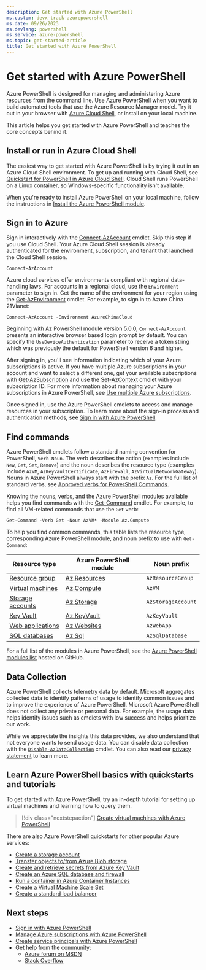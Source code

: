 ```yaml
---
description: Get started with Azure PowerShell
ms.custom: devx-track-azurepowershell
ms.date: 09/26/2023
ms.devlang: powershell
ms.service: azure-powershell
ms.topic: get-started-article
title: Get started with Azure PowerShell
---
```


# Get started with Azure PowerShell

Azure PowerShell is designed for managing and administering Azure resources from the command line.
Use Azure PowerShell when you want to build automated tools that use the Azure Resource Manager
model. Try it out in your browser with [Azure Cloud Shell](/azure/cloud-shell/overview), or install
on your local machine.

This article helps you get started with Azure PowerShell and teaches the core concepts behind it.

## Install or run in Azure Cloud Shell

The easiest way to get started with Azure PowerShell is by trying it out in an Azure Cloud Shell
environment. To get up and running with Cloud Shell, see
[Quickstart for PowerShell in Azure Cloud Shell](/azure/cloud-shell/quickstart-powershell). Cloud
Shell runs PowerShell on a Linux container, so Windows-specific functionality isn't available.

When you're ready to install Azure PowerShell on your local machine, follow the instructions in
[Install the Azure PowerShell module](install-azure-powershell.md).

## Sign in to Azure

Sign in interactively with the
[Connect-AzAccount](/powershell/module/az.accounts/connect-azaccount) cmdlet. Skip this step if you
use Cloud Shell. Your Azure Cloud Shell session is already authenticated for the environment,
subscription, and tenant that launched the Cloud Shell session.

```azurepowershell
Connect-AzAccount
```

Azure cloud services offer environments compliant with regional data-handling laws. For accounts in
a regional cloud, use the `Environment` parameter to sign in. Get the name of the environment for
your region using the [Get-AzEnvironment](/powershell/module/Az.Accounts/Get-AzEnvironment) cmdlet.
For example, to sign in to Azure China 21Vianet:

```azurepowershell-interactive
Connect-AzAccount -Environment AzureChinaCloud
```

Beginning with Az PowerShell module version 5.0.0, `Connect-AzAccount` presents an interactive
browser based login prompt by default. You can specify the `UseDeviceAuthentication` parameter to
receive a token string which was previously the default for PowerShell version 6 and higher.

After signing in, you'll see information indicating which of your Azure subscriptions is active. If
you have multiple Azure subscriptions in your account and want to select a different one, get your
available subscriptions with
[Get-AzSubscription](/powershell/module/az.accounts/get-azsubscription) and use the
[Set-AzContext](/powershell/module/az.accounts/set-azcontext) cmdlet with your subscription ID. For
more information about managing your Azure subscriptions in Azure PowerShell, see
[Use multiple Azure subscriptions](manage-subscriptions-azureps.md).

Once signed in, use the Azure PowerShell cmdlets to access and manage resources in your
subscription. To learn more about the sign-in process and authentication methods, see
[Sign in with Azure PowerShell](authenticate-azureps.md).

## Find commands

Azure PowerShell cmdlets follow a standard naming convention for PowerShell, `Verb-Noun`. The verb
describes the action (examples include `New`, `Get`, `Set`, `Remove`) and the noun describes the
resource type (examples include `AzVM`, `AzKeyVaultCertificate`, `AzFirewall`,
`AzVirtualNetworkGateway`). Nouns in Azure PowerShell always start with the prefix `Az`. For the
full list of standard verbs, see
[Approved verbs for PowerShell Commands](/powershell/scripting/developer/cmdlet/approved-verbs-for-windows-powershell-commands).

Knowing the nouns, verbs, and the Azure PowerShell modules available helps you find commands with
the [Get-Command](/powershell/module/microsoft.powershell.core/get-command) cmdlet. For example, to
find all VM-related commands that use the `Get` verb:

```powershell-interactive
Get-Command -Verb Get -Noun AzVM* -Module Az.Compute
```

To help you find common commands, this table lists the resource type, corresponding Azure PowerShell
module, and noun prefix to use with `Get-Command`:

|                              Resource type                              |                   Azure PowerShell module                    |    Noun prefix     |
| ----------------------------------------------------------------------- | ------------------------------------------------------------ | ------------------ |
| [Resource group](/azure/azure-resource-manager/resource-group-overview) | [Az.Resources](/powershell/module/az.resources#resources)    | `AzResourceGroup`  |
| [Virtual machines](/azure/virtual-machines)                             | [Az.Compute](/powershell/module/az.compute#virtual_machines) | `AzVM`             |
| [Storage accounts](/azure/storage/common/storage-introduction)          | [Az.Storage](/powershell/module/az.storage/)                 | `AzStorageAccount` |
| [Key Vault](/azure/key-vault/key-vault-whatis)                          | [Az.KeyVault](/powershell/module/az.keyvault)                | `AzKeyVault`       |
| [Web applications](/azure/app-service)                                  | [Az.Websites](/powershell/module/az.websites)                | `AzWebApp`         |
| [SQL databases](/azure/sql-database)                                    | [Az.Sql](/powershell/module/az.sql)                          | `AzSqlDatabase`    |

For a full list of the modules in Azure PowerShell, see the
[Azure PowerShell modules list](https://github.com/Azure/azure-powershell/blob/master/documentation/azure-powershell-modules.md)
hosted on GitHub.

## Data Collection

Azure PowerShell collects telemetry data by default. Microsoft aggregates collected data to identify
patterns of usage to identify common issues and to improve the experience of Azure PowerShell.
Microsoft Azure PowerShell does not collect any private or personal data. For example, the usage
data helps identify issues such as cmdlets with low success and helps prioritize our work.

While we appreciate the insights this data provides, we also understand that not everyone wants to
send usage data. You can disable data collection with the
[`Disable-AzDataCollection`](/powershell/module/az.accounts/disable-azdatacollection) cmdlet. You
can also read our [privacy statement](https://privacy.microsoft.com/privacystatement) to learn more.

## Learn Azure PowerShell basics with quickstarts and tutorials

To get started with Azure PowerShell, try an in-depth tutorial for setting up virtual machines and
learning how to query them.

> [!div class="nextstepaction"]
> [Create virtual machines with Azure PowerShell](azureps-vm-tutorial.yml)

There are also Azure PowerShell quickstarts for other popular Azure services:

* [Create a storage account](/azure/storage/common/storage-quickstart-create-account?tabs=azure-powershell)
* [Transfer objects to/from Azure Blob storage](/azure/storage/blobs/storage-quickstart-blobs-powershell)
* [Create and retrieve secrets from Azure Key Vault](/azure/key-vault/quick-create-powershell)
* [Create an Azure SQL database and firewall](/azure/sql-database/scripts/sql-database-create-and-configure-database-powershell)
* [Run a container in Azure Container Instances](/azure/container-instances/container-instances-quickstart-powershell)
* [Create a Virtual Machine Scale Set](/azure/virtual-machine-scale-sets/quick-create-powershell)
* [Create a standard load balancer](/azure/load-balancer/quickstart-create-standard-load-balancer-powershell)

## Next steps

* [Sign in with Azure PowerShell](authenticate-azureps.md)
* [Manage Azure subscriptions with Azure PowerShell](manage-subscriptions-azureps.md)
* [Create service principals with Azure PowerShell](create-azure-service-principal-azureps.md)
* Get help from the community:
  * [Azure forum on MSDN](https://go.microsoft.com/fwlink/p/?LinkId=320212)
  * [Stack Overflow](https://go.microsoft.com/fwlink/?LinkId=320213)

